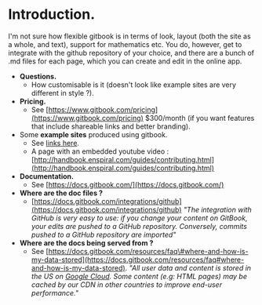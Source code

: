 # Introduction.

I'm not sure how flexible gitbook is in terms of look, layout \(both the site as a whole, and text\), support for mathematics etc. You do, however, get to integrate with the github repository of your choice, and there are a bunch of .md files for each page, which you can create and edit in the online app.

* **Questions.**
  * How customisable is it \(doesn't look like example sites are very different in style ?\).
* **Pricing.**
  * See [https://www.gitbook.com/pricing](https://www.gitbook.com/pricing) $300/month \(if you want features that include shareable links and better branding\).
* Some **example sites** produced using gitbook.
  * See [links here](https://github.com/GitbookIO/gitbook/blob/master/docs/examples.md).
  * A page with an embedded youtube video : [http://handbook.enspiral.com/guides/contributing.html](http://handbook.enspiral.com/guides/contributing.html)
* **Documentation.**
  * See [https://docs.gitbook.com/](https://docs.gitbook.com/)
* **Where are the doc files ?**
  * [https://docs.gitbook.com/integrations/github](https://docs.gitbook.com/integrations/github)  _"The integration with GitHub is very easy to use: if you change your content on GitBook, your edits are pushed to a GitHub repository. Conversely, commits pushed to a GitHub repository are imported"_
* **Where are the docs being served from ?**
  * See [https://docs.gitbook.com/resources/faq\#where-and-how-is-my-data-stored](https://docs.gitbook.com/resources/faq#where-and-how-is-my-data-stored).  _"All user data and content is stored in the US on_ [_Google Cloud_](https://cloud.google.com/)_. Some content \(e.g: HTML pages\) may be cached by our CDN in other countries to improve end-user performance."_



